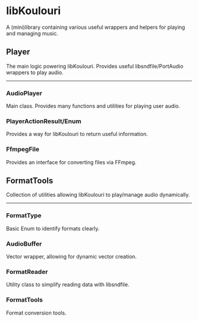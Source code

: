 # libKoulouri

A (mini)library containing various useful wrappers and helpers for
playing and managing music.

## Player

The main logic powering libKoulouri.
Provides useful libsndfile/PortAudio wrappers to play audio.

---

### AudioPlayer
Main class. Provides many functions and utilities
for playing user audio.

### PlayerActionResult/Enum
Provides a way for libKoulouri to return useful information.

### FfmpegFile
Provides an interface for converting files via FFmpeg.

## FormatTools

Collection of utilities allowing libKoulouri to play/manage
audio dynamically.

---

### FormatType
Basic Enum to identify formats clearly.

### AudioBuffer
Vector wrapper, allowing for dynamic vector creation.

### FormatReader
Utility class to simplify reading data with libsndfile.

### FormatTools
Format conversion tools.